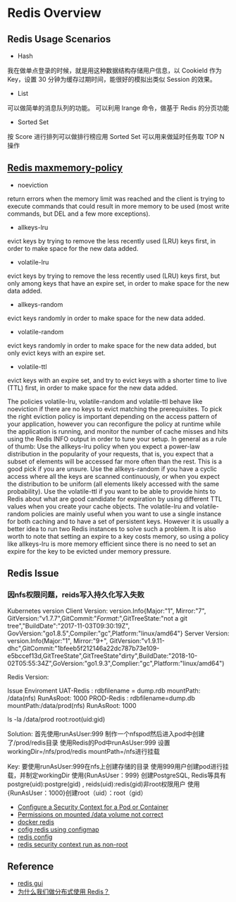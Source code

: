 # Redis Overview

## Redis Usage Scenarios

* Hash

我在做单点登录的时候，就是用这种数据结构存储用户信息，以 CookieId 作为 Key，设置 30 分钟为缓存过期时间，能很好的模拟出类似 Session 的效果。

* List

可以做简单的消息队列的功能。
可以利用 lrange 命令，做基于 Redis 的分页功能

* Sorted Set

按 Score 进行排列可以做排行榜应用
Sorted Set 可以用来做延时任务取 TOP N 操作

## [Redis maxmemory-policy](https://redis.io/topics/lru-cache)

* noeviction

return errors when the memory limit was reached and the client is trying to execute commands that could result in more memory to be used (most write commands, but DEL and a few more exceptions).

* allkeys-lru

evict keys by trying to remove the less recently used (LRU) keys first, in order to make space for the new data added.

* volatile-lru

evict keys by trying to remove the less recently used (LRU) keys first, but only among keys that have an expire set, in order to make space for the new data added.

* allkeys-random

evict keys randomly in order to make space for the new data added.

* volatile-random

evict keys randomly in order to make space for the new data added, but only evict keys with an expire set.

* volatile-ttl

evict keys with an expire set, and try to evict keys with a shorter time to live (TTL) first, in order to make space for the new data added.

The policies volatile-lru, volatile-random and volatile-ttl behave like noeviction if there are no keys to evict matching the prerequisites.
To pick the right eviction policy is important depending on the access pattern of your application, however you can reconfigure the policy at runtime while the application is running, and monitor the number of cache misses and hits using the Redis INFO output in order to tune your setup.
In general as a rule of thumb:
Use the allkeys-lru policy when you expect a power-law distribution in the popularity of your requests, that is, you expect that a subset of elements will be accessed far more often than the rest. This is a good pick if you are unsure.
Use the allkeys-random if you have a cyclic access where all the keys are scanned continuously, or when you expect the distribution to be uniform (all elements likely accessed with the same probability).
Use the volatile-ttl if you want to be able to provide hints to Redis about what are good candidate for expiration by using different TTL values when you create your cache objects.
The volatile-lru and volatile-random policies are mainly useful when you want to use a single instance for both caching and to have a set of persistent keys. However it is usually a better idea to run two Redis instances to solve such a problem.
It is also worth to note that setting an expire to a key costs memory, so using a policy like allkeys-lru is more memory efficient since there is no need to set an expire for the key to be evicted under memory pressure.

## Redis Issue

### 因nfs权限问题，reids写入持久化写入失败

Kubernetes version
Client Version: version.Info{Major:"1", Mirror:"7", GitVersion:"v1.7.7",GitCommit:"$Format:%H$",GitTreeState:"not a git tree","BuildDate":"2017-11-03T09:30:19Z", GovVersion:"go1.8.5",Compiler:"gc",Platform:"linux/amd64"}
Server Version: version.Info(Major:"1", Mirror:"9+", GitVersion:"v1.9.11-dhc",GitCommit:"1bfeeb5f212146a22dc787b73e109-e5bccef13d,GitTreeState",GitTreeState"dirty",BuildDate:"2018-10-02T05:55:34Z",GoVersion:"go1.9.3",Complier:"gc",Platform:"linux/amd64")

Redis Version:

Issue Enviroment
UAT-Redis : rdbfilename = dump.rdb mountPath: /data(nfs) RunAsRoot: 1000
PROD-Redis : rdbfilename=dump.db  mountPath:/data/prod(nfs) RunAsRoot: 1000

ls -la /data/prod  root:root(uid:gid)

Solution:
首先使用runAsUser:999 制作一个nfspod然后进入pod中创建了/prod/redis目录
使用Redis的Pod中runAsUser:999 设置workingDir=/nfs/prod/redis mountPath=/nfs进行挂载

Key:
要使用runAsUser:999在nfs上创建存储的目录
使用999用户创建pod进行挂载，并制定workingDir
使用{RunAsUser：999} 创建PostgreSQL, Redis等具有postgre(uid):postgre(gid) , reids(uid):redis(gid)非root权限用户
使用{RunAsUser：1000}创建root（uid）：root（gid）

* [Configure a Security Context for a Pod or Container](https://kubernetes.io/docs/tasks/configure-pod-container/security-context/#set-the-security-context-for-a-pod)
* [Permissions on mounted /data volume not correct](https://github.com/docker-library/redis/issues/7)
* [docker redis](https://github.com/litaio/docker-redis/blob/master/Dockerfile)
* [cofig redis using configmap](https://kubernetes.io/docs/tutorials/configuration/configure-redis-using-configmap/)
* [redis config](http://download.redis.io/redis-stable/redis.conf)
* [redis security context run as non-root](https://kubernetes.io/docs/concepts/policy/pod-security-policy/)

## Reference

* [redis gui](https://redislabs.com/blog/so-youre-looking-for-the-redis-gui/)
* [为什么我们做分布式使用 Redis？](https://www.toutiao.com/a6625058550274081287/?iid=51593575316&app=news_article&is_hit_share_recommend=0)